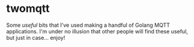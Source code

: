 # twomqtt

Some _useful_ bits that I've used making a handful of Golang MQTT applications.
I'm under no illusion that other people will find these useful, but just in case... enjoy!
